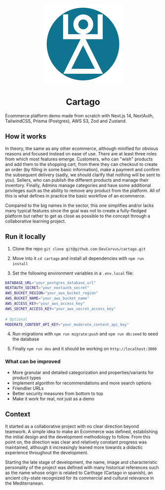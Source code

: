 <p align="center">
  <img src="./cartago-icon.png" alt="Cartago Icon">
</p>

<h1 align="center">Cartago</h1>

Ecommerce platform demo made from scratch with Next.js 14, NextAuth, TailwindCSS, Prisma (Postgres), AWS S3, Zod and Zustand.

## How it works

In theory, the same as any other ecommerce, although minified for obvious reasons and focused instead on ease of use. There are at least three roles from which most features emerge. Customers, who can "wish" products and add them to the shopping cart, from there they can checkout to create an order (by filling in some basic information), make a payment and confirm the subsequent delivery (sadly, we should clarify that nothing will be sent to you). Sellers, who can publish the different products and manage their inventory. Finally, Admins manage categories and have some additional privileges such as the ability to remove any product from the platform. All of this is what defines in practice the basic workflow of an ecommerce.

Compared to the big names in the sector, this one simplifies and/or lacks many typical features since the goal was not to create a fully-fledged platform but rather to get as close as possible to the concept through a collaborative learning project.

## Run it locally

1. Clone the repo `git clone git@github.com:DevCorvus/cartago.git`

2. Move into it `cd cartago` and install all dependencies with `npm run install`

3. Set the following environment variables in a `.env.local` file:

```bash
DATABASE_URL="your_postgres_database_url"
NEXTAUTH_SECRET="your_nextauth_secret"
AWS_BUCKET_REGION="your_aws_bucket_region"
AWS_BUCKET_NAME="your_aws_bucket_name"
AWS_ACCESS_KEY="your_aws_access_key"
AWS_SECRET_ACCESS_KEY="your_aws_secret_access_key"

# Optional
MODERATE_CONTENT_API_KEY="your_moderate_content_api_key"
```

4. Run migrations with `npm run migrate:push` and `npm run db:seed` to seed the database

5. Finally `npm run dev` and it should be working on `http://localhost:3000`

### What can be improved

- More granular and detailed categorization and properties/variants for product types
- Implement algorithm for recommendations and more search options
- Friendlier URLs
- Better security measures from bottom to top
- Make it work for real, not just as a demo

## Context

It started as a collaborative project with no clear direction beyond teamwork. A simple idea to make an Ecommerce was defined, establishing the initial design and the development methodology to follow. From this point on, the direction was clear and relatively constant progress was maintained, although it increasingly leaned more towards a didactic experience throughout the development.

Starting the late stage of development, the name, image and characteristic personality of the project was defined with many historical references such as the name whose origin is related to Carthage (Cartago in spanish), an ancient city-state recognized for its commercial and cultural relevance in the Mediterranean.

